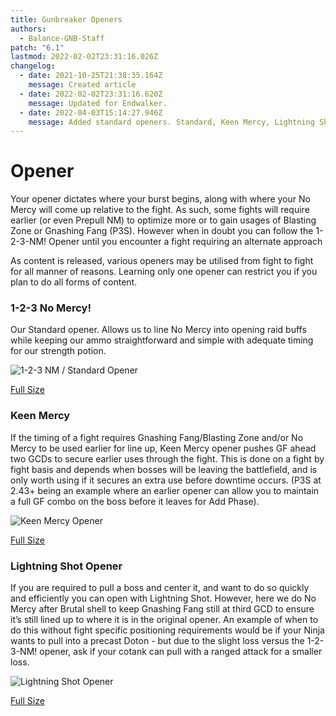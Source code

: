 ```yaml
---
title: Gunbreaker Openers
authors:
  - Balance-GNB-Staff
patch: "6.1"
lastmod: 2022-02-02T23:31:16.026Z
changelog:
  - date: 2021-10-25T21:38:35.164Z
    message: Created article
  - date: 2022-02-02T23:31:16.620Z
    message: Updated for Endwalker.
  - date: 2022-04-03T15:14:27.946Z
    message: Added standard openers. Standard, Keen Mercy, Lightning Shot.
---
```

# Opener

Your opener dictates where your burst begins, along with where your No Mercy will come up relative to the fight. As such, some fights will require earlier (or even Prepull NM) to optimize more or to gain usages of Blasting Zone or Gnashing Fang (P3S). However when in doubt you can follow the 1-2-3-NM! Opener until you encounter a fight requiring an alternate approach

As content is released, various openers may be utilised from fight to fight for all manner of reasons. Learning only one opener can restrict you if you plan to do all forms of content. 

### 1-2-3 No Mercy!

Our Standard opener. Allows us to line No Mercy into opening raid buffs while keeping our ammo straightforward and simple with adequate timing for our strength potion.

![1-2-3 NM / Standard Opener](/img/jobs/gnb/standard.png "Standard Opener")

[Full Size](https://i.imgur.com/TR1kEsN.png)

### Keen Mercy

If the timing of a fight requires Gnashing Fang/Blasting Zone and/or No Mercy to be used earlier for line up, Keen Mercy opener pushes GF ahead two GCDs to secure earlier uses through the fight. This is done on a fight by fight basis and depends when bosses will be leaving the battlefield, and is only worth using if it secures an extra use before downtime occurs. (P3S at 2.43+ being an example where an earlier opener can allow you to maintain a full GF combo on the boss before it leaves for Add Phase).

![Keen Mercy Opener](/img/jobs/gnb/keen-1.png "Keen Mercy Opener")

[Full Size](https://i.imgur.com/N4eBMMl.png)

### Lightning Shot Opener

If you are required to pull a boss and center it, and want to do so quickly and efficiently you can open with Lightning Shot. However, here we do No Mercy after Brutal shell to keep Gnashing Fang still at third GCD to ensure it’s still lined up to where it is in the original opener. An example of when to do this without fight specific positioning requirements would be if your Ninja wants to pull into a precast Doton - but due to the slight loss versus the 1-2-3-NM! opener, ask if your cotank can pull with a ranged attack for a smaller loss.

![Lightning Shot Opener](/img/jobs/gnb/ls.png "Lightning Shot Opener")

[Full Size](https://i.imgur.com/oattsCO.png)
